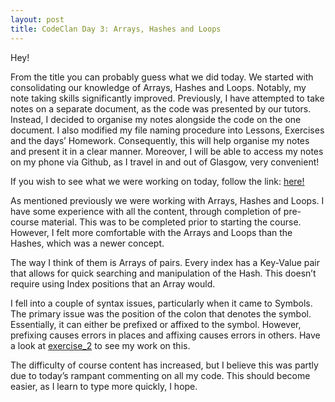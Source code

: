 ```yaml
---
layout: post
title: CodeClan Day 3: Arrays, Hashes and Loops
---
```


Hey!

From the title you can probably guess what we did today. We started with consolidating our knowledge of Arrays, Hashes and Loops. Notably, my note taking skills significantly improved. Previously, I have attempted to take notes on a separate document, as the code was presented by our tutors. Instead, I decided to organise my notes alongside the code on the one document. I also modified my file naming procedure into Lessons, Exercises and the days’ Homework. Consequently, this will help organise my notes and present it in a clear manner. Moreover, I will be able to access my notes on my phone via Github, as I travel in and out of Glasgow, very convenient!

If you wish to see what we were working on today, follow the link:
<a href=“https://github.com/mattbryce93/CodeClan-Course/tree/master/week_01/day_3“>here!</a>

As mentioned previously we were working with Arrays, Hashes and Loops. I have some experience with all the content, through completion of pre-course material. This was to be completed prior to starting the course. However, I felt more comfortable with the Arrays and Loops than the Hashes, which was a newer concept.

The way I think of them is Arrays of pairs. Every index has a Key-Value pair that allows for quick searching and manipulation of the Hash. This doesn’t require using Index positions that an Array would.

I fell into a couple of syntax issues, particularly when it came to Symbols. The primary issue was the position of the colon that denotes the symbol. Essentially, it can either be prefixed or affixed to the symbol. However, prefixing causes errors in places and affixing causes errors in others. Have a look at <a href="https://github.com/mattbryce93/CodeClan-Course/blob/master/week_01/day_3/exercise_2.rb">exercise_2</a> to see my work on this.

The difficulty of course content has increased, but I believe this was partly due to today’s rampant commenting on all my code. This should become easier, as I learn to type more quickly, I hope.

